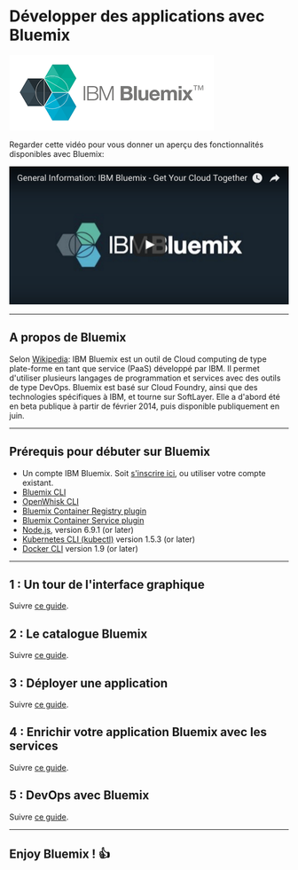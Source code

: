 # Développer des applications avec Bluemix

<!-- page_number: true -->
<!-- $size: 16:9 -->
<!-- prerender: true -->
<!-- footer: OPEN GROUPE - Formation Bluemix - JUIN 2017 -->


[![Bluemix](./intro/images/Bluemix.png)](https://www.bluemix.net)


Regarder cette vidéo pour vous donner un aperçu des fonctionnalités disponibles avec Bluemix:

[![youtube](./intro/images/youtube.png)](https://youtu.be/p9dZiMpbVH0)


---

## A propos de Bluemix


Selon [Wikipedia](https://fr.wikipedia.org/wiki/Bluemix):
IBM Bluemix est un outil de Cloud computing de type plate-forme en tant que service (PaaS) développé par IBM.
Il permet d'utiliser plusieurs langages de programmation et services avec des outils de type DevOps.
Bluemix est basé sur Cloud Foundry, ainsi que des technologies spécifiques à IBM, et tourne sur SoftLayer.
Elle a d'abord été en beta publique à partir de février 2014, puis disponible publiquement en juin.

---

## Prérequis pour débuter sur Bluemix

* Un compte IBM Bluemix. Soit [s'inscrire ici](https://console.ng.bluemix.net), ou utiliser votre compte existant.
* [Bluemix CLI](https://clis.ng.bluemix.net/ui/home.html)
* [OpenWhisk CLI](https://console.ng.bluemix.net/openwhisk/learn/cli)
* [Bluemix Container Registry plugin](https://console.ng.bluemix.net/docs/cli/plugins/registry/index.html)
* [Bluemix Container Service plugin](https://console.ng.bluemix.net/docs/containers/cs_cli_devtools.html)
* [Node.js](https://nodejs.org), version 6.9.1 (or later)
* [Kubernetes CLI (kubectl)](https://kubernetes.io/docs/tasks/kubectl/install/) version 1.5.3 (or later)
* [Docker CLI](https://docs.docker.com/engine/installation/) version 1.9 (or later)

---
## 1 : Un tour de l'interface graphique
Suivre [ce guide](tour/README.md).

## 2 : Le catalogue Bluemix
Suivre [ce guide](catalog/README.md).

## 3 : Déployer une application
Suivre [ce guide](deploy/README.md).

## 4 : Enrichir votre application Bluemix avec les services
Suivre [ce guide](services/README.md).

## 5 : DevOps avec Bluemix
Suivre [ce guide](devops/README.md).

---
## Enjoy Bluemix ! :+1:
